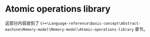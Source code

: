 # Atomic operations library

这部分内容放到了 `C++\Language-reference\Basic-concept\Abstract-machine\Memory-model\Memory-model\Atomic-operations-library` 章节。
